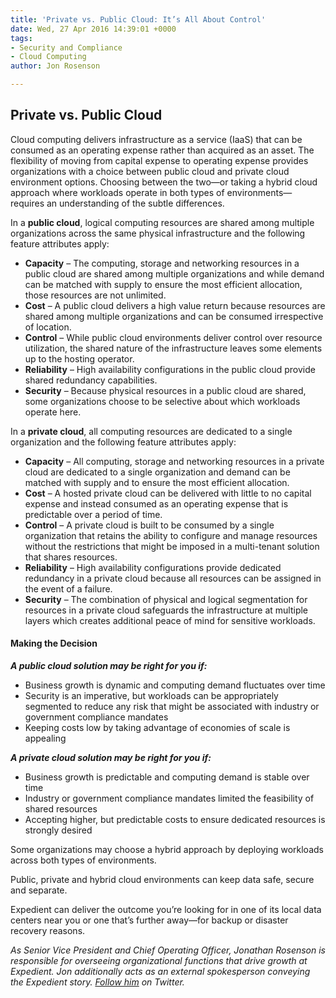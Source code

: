 ```yaml
---
title: 'Private vs. Public Cloud: It’s All About Control'
date: Wed, 27 Apr 2016 14:39:01 +0000
tags:
- Security and Compliance
- Cloud Computing
author: Jon Rosenson

---
```

## Private vs. Public Cloud

Cloud computing delivers infrastructure as a service (IaaS) that can be consumed as an operating expense rather than acquired as an asset. The flexibility of moving from capital expense to operating expense provides organizations with a choice between public cloud and private cloud environment options. Choosing between the two—or taking a hybrid cloud approach where workloads operate in both types of environments—requires an understanding of the subtle differences.  

In a **public cloud**, logical computing resources are shared among multiple organizations across the same physical infrastructure and the following feature attributes apply:

* **Capacity** – The computing, storage and networking resources in a public cloud are shared among multiple organizations and while demand can be matched with supply to ensure the most efficient allocation, those resources are not unlimited.
* **Cost** – A public cloud delivers a high value return because resources are shared among multiple organizations and can be consumed irrespective of location.
* **Control** – While public cloud environments deliver control over resource utilization, the shared nature of the infrastructure leaves some elements up to the hosting operator.
* **Reliability** – High availability configurations in the public cloud provide shared redundancy capabilities.
* **Security** – Because physical resources in a public cloud are shared, some organizations choose to be selective about which workloads operate here.

In a **private cloud**, all computing resources are dedicated to a single organization and the following feature attributes apply:

* **Capacity** – All computing, storage and networking resources in a private cloud are dedicated to a single organization and demand can be matched with supply and to ensure the most efficient allocation.
* **Cost** – A hosted private cloud can be delivered with little to no capital expense and instead consumed as an operating expense that is predictable over a period of time.
* **Control** – A private cloud is built to be consumed by a single organization that retains the ability to configure and manage resources without the restrictions that might be imposed in a multi-tenant solution that shares resources.
* **Reliability** – High availability configurations provide dedicated redundancy in a private cloud because all resources can be assigned in the event of a failure.
* **Security** – The combination of physical and logical segmentation for resources in a private cloud safeguards the infrastructure at multiple layers which creates additional peace of mind for sensitive workloads.

#### Making the Decision

**_A public cloud solution may be right for you if:_**

* Business growth is dynamic and computing demand fluctuates over time
* Security is an imperative, but workloads can be appropriately segmented to reduce any risk that might be associated with industry or government compliance mandates
* Keeping costs low by taking advantage of economies of scale is appealing

**_A private cloud solution may be right for you if:_**

* Business growth is predictable and computing demand is stable over time
* Industry or government compliance mandates limited the feasibility of shared resources
* Accepting higher, but predictable costs to ensure dedicated resources is strongly desired

Some organizations may choose a hybrid approach by deploying workloads across both types of environments. 

Public, private and hybrid cloud environments can keep data safe, secure and separate. 

Expedient can deliver the outcome you’re looking for in one of its local data centers near you or one that’s further away—for backup or disaster recovery reasons.

_As Senior Vice President and Chief Operating Officer, Jonathan Rosenson is responsible for overseeing organizational functions that drive growth at Expedient. Jon additionally acts as an external spokesperson conveying the Expedient story._ [_Follow him_](https://twitter.com/rosenson) _on Twitter._